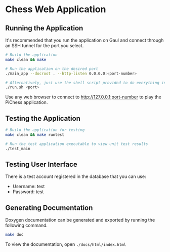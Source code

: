 # Chess Web Application
## Running the Application
It's recommended that you run the application on Gaul and connect through an SSH tunnel for the port you select.
```sh
# Build the application
make clean && make

# Run the application on the desired port
./main_app --docroot . --http-listen 0.0.0.0:<port-number>

# Alternatively, just use the shell script provided to do everything in one line
./run.sh <port>
```
Use any web browser to connect to http://127.0.0.1:port-number to play the PiChess application.

## Testing the Application
```sh
# Build the application for testing
make clean && make runtest

# Run the test application executable to view unit test results
./test_main
```

## Testing User Interface
There is a test account registered in the database that you can use:
* Username: test
* Password: test

## Generating Documentation
Doxygen documentation can be generated and exported by running the following command.
```sh
make doc
```

To view the documentation, open `./docs/html/index.html`
